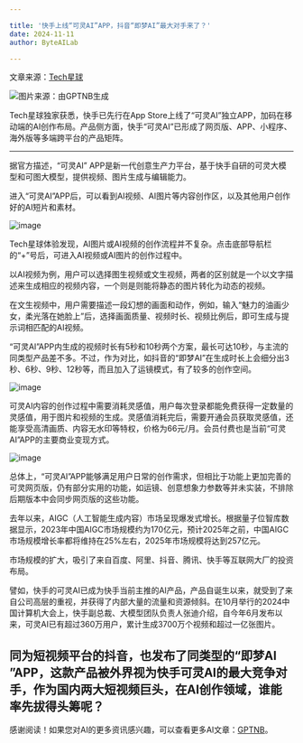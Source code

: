 ```yaml
---

title: '快手上线“可灵AI”APP，抖音“即梦AI”最大对手来了？'
date: 2024-11-11
author: ByteAILab

---
```


文章来源：[Tech星球](https://mp.weixin.qq.com/s/pttEan8rAFbxWOa6VndLCw)

![图片来源：由GPTNB生成](http://www.jesonc.com/upload/8FD7B96F5E34993C64020C0DB54F4C00/1731033334686/Fk5pz0zjhJVx9BOa5JtxLstqRA0U.png)

Tech星球独家获悉，快手已先行在App Store上线了“可灵AI”独立APP，加码在移动端的AI创作布局。产品侧方面，快手“可灵AI”已形成了网页版、APP、小程序、海外版等多端跨平台的产品矩阵。

---


据官方描述，“可灵AI” APP是新一代创意生产力平台，基于快手自研的可灵大模型和可图大模型，提供视频、图片生成与编辑能力。

进入“可灵AI”APP后，可以看到AI视频、AI图片等内容创作区，以及其他用户创作好的AI短片和素材。

![image](http://www.jesonc.com/FoGbiUp7nwvXX3TAbbnwnE_4B5cl)

Tech星球体验发现，AI图片或AI视频的创作流程并不复杂。点击底部导航栏的“+”号后，可进入AI视频或AI图片的创作过程中。

以AI视频为例，用户可以选择图生视频或文生视频，两者的区别就是一个以文字描述来生成相应的视频内容，一个则是则能将静态的图片转化为动态的视频。

在文生视频中，用户需要描述一段幻想的画面和动作，例如，输入“魅力的油画少女，柔光落在她脸上”后，选择画面质量、视频时长、视频比例后，即可生成与提示词相匹配的AI视频。

“可灵AI”APP内生成的视频时长有5秒和10秒两个方案，最长可达10秒，与主流的同类型产品差不多。不过，作为对比，如抖音的“即梦AI”在生成时长上会细分出3秒、6秒、9秒、12秒等，而且加入了运镜模式，有了较多的创作空间。

![image](http://www.jesonc.com/FuHqwD0eIAPzcdnkuA-_Xa8jIIUf)

可灵AI内容的创作过程中需要消耗灵感值，用户每次登录都能免费获得一定数量的灵感值，用于图片和视频的生成。灵感值消耗完后，需要开通会员获取灵感值，还能享受高清画质、内容无水印等特权，价格为66元/月。会员付费也是当前“可灵AI”APP的主要商业变现方式。

![image](http://www.jesonc.com/FnxWd6ZF2d2SNxbxiOeY0gcR0q_d)

总体上，“可灵AI”APP能够满足用户日常的创作需求，但相比于功能上更加完善的可灵网页版，仍有部分实用的功能，如运镜、创意想象力参数等并未实装，不排除后期版本中会同步网页版的这些功能。

去年以来，AIGC（人工智能生成内容）市场呈现爆发式增长。根据量子位智库数据显示，2023年中国AIGC市场规模约为170亿元，预计2025年之前，中国AIGC市场规模增长率都将维持在25%左右，2025年市场规模将达到257亿元。

市场规模的扩大，吸引了来自百度、阿里、抖音、腾讯、快手等互联网大厂的投资布局。

譬如，快手的可灵AI已成为快手当前主推的AI产品，产品自诞生以来，就受到了来自公司高层的重视，并获得了内部大量的流量和资源倾斜。在10月举行的2024中国计算机大会上，快手副总裁、大模型团队负责人张迪介绍，自今年6月发布以来，可灵AI已有超过360万用户，累计生成3700万个视频和超过一亿张图片。

同为短视频平台的抖音，也发布了同类型的“即梦AI ”APP，这款产品被外界视为快手可灵AI的最大竞争对手，作为国内两大短视频巨头，在AI创作领域，谁能率先拔得头筹呢？
---
感谢阅读！如果您对AI的更多资讯感兴趣，可以查看更多AI文章：[GPTNB](https://gptnb.com)。